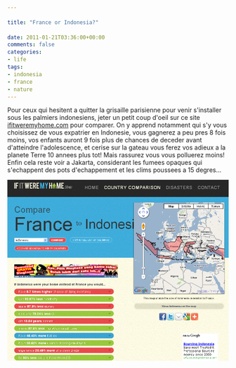 ```yaml
---

title: "France or Indonesia?"

date: 2011-01-21T03:36:00+00:00
comments: false
categories: 
- life
tags:
- indonesia
- france
- nature
---
```


Pour ceux qui hesitent a quitter la grisaille parisienne pour venir s'installer sous les palmiers indonesiens, jeter un petit coup d'oeil sur ce site [ifitweremyhome.com](media/http://www.ifitweremyhome.com/compare/FR/ID) pour comparer. On y apprend notamment qui s'y vous choisissez de vous expatrier en Indonesie, vous gagnerez a peu pres 8 fois moins, vos enfants auront 9 fois plus de chances de deceder avant d'atteindre l'adolescence, et cerise sur la gateau vous ferez vos adieux a la planete Terre 10 annees plus tot! Mais rassurez vous vous polluerez moins! Enfin cela reste voir a Jakarta, considerant les fumees opaques qui s'echappent des pots d'echappement et les clims poussees a 15 degres...

![](media/fr_id.PNG.scaled1000.png)